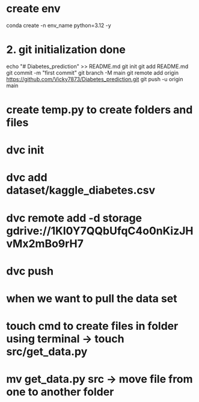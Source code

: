 # create env
 conda create -n env_name python=3.12 -y

 # 2. git initialization done
 echo "# Diabetes_prediction" >> README.md
git init
git add README.md
git commit -m "first commit"
git branch -M main
git remote add origin https://github.com/Vicky7873/Diabetes_prediction.git
git push -u origin main

# create temp.py to create folders and files
# dvc init
# dvc add dataset/kaggle_diabetes.csv
# dvc remote add -d storage gdrive://1KI0Y7QQbUfqC4o0nKizJHvMx2mBo9rH7
# dvc push

# when we want to pull the data set
# touch cmd to create files in folder using terminal -> touch src/get_data.py
# mv get_data.py src -> move file from one to another folder
# 
